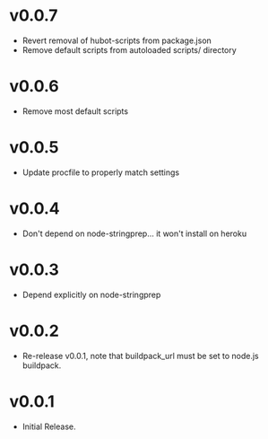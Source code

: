 v0.0.7
======
* Revert removal of hubot-scripts from package.json
* Remove default scripts from autoloaded scripts/ directory

v0.0.6
======
* Remove most default scripts

v0.0.5
======
* Update procfile to properly match settings

v0.0.4
======
* Don't depend on node-stringprep... it won't install on heroku

v0.0.3
======
* Depend explicitly on node-stringprep

v0.0.2
======
* Re-release v0.0.1, note that buildpack_url must be set to node.js buildpack.

v0.0.1
======
* Initial Release.
